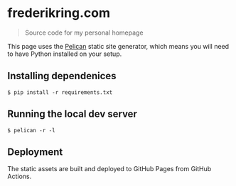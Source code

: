 # frederikring.com
> Source code for my personal homepage

This page uses the [Pelican](https://getpelican.com/) static site generator, which means you will need to have Python installed on your setup.

## Installing dependenices

```console
$ pip install -r requirements.txt
```

## Running the local dev server

```console
$ pelican -r -l
```

## Deployment

The static assets are built and deployed to GitHub Pages from GitHub Actions.
